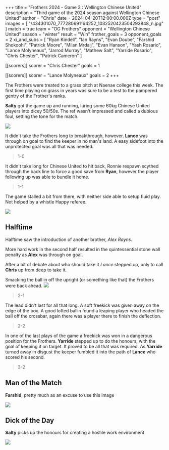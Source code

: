 +++
title = "Frothers 2024 - Game 3 : Wellington Chinese United"
description = "Third game of the 2024 season against Wellington Chinese United"
author = "Chris"
date = 2024-04-20T12:00:00.000Z
type = "post"
images = [ "/434301070_777280691164252_1032520423504293848_n.jpg" ]
match = true
team = "OG Frothers"
opponent = "Wellington Chinese United"
season = "winter"
result = "Win"
frother_goals = 3
opponent_goals = 2
xi_and_subs = [
  "Ryan Kindell",
  "Ian Rayns",
  "Evan Doube",
  "Farshid Shokoohi",
  "Patrick Moore",
  "Milan Mrdalj",
  "Evan Hanson",
  "Yash Rosario",
  "Lance Molyneaux",
  "Jarrod Murray",
  "Mathew Salt",
  "Yarride Rosario",
  "Chris Chester",
  "Patrick Cameron"
]

[[scorers]]
scorer = "Chris Chester"
goals = 1

[[scorers]]
scorer = "Lance Molyneaux"
goals = 2
+++

The Frothers were treated to a grass pitch at Naenae college this week. The first time playing on grass in years was sure to be a test to the pampered gentry of the Frother's ranks.

**Salty** got the game up and running, luring some 60kg Chinese United players into dicey 50/50s. The ref wasn't impressed and called a dubious foul, setting the tone for the match.

![](https://media.giphy.com/media/MEyfbfTbBCjE4/giphy.gif?cid=790b7611guylsu0hv7dg4zuq41yot9n5nguypva7gcbua7nm\&ep=v1_gifs_search\&rid=giphy.gif\&ct=g)

It didn't take the Frothers long to breakthrough, however. **Lance** was through on goal to find the keeper in no man's land. A easy sidefoot into the unprotected goal was all that was needed.

> 1-0

It didn't take long for Chinese United to hit back, Ronnie respawn scythed through the back line to force a good save from **Ryan**, however the player following up was able to bundle it home.

> 1-1

The game stalled a bit from there, with neither side able to setup fluid play. Not helped by a whistle Happy referee.

![](https://media0.giphy.com/media/M0RL8i7QfScq4/giphy.gif?cid=6c09b952hdab0mm5emp09p72i4o17mezgew993li7vo6h5hg\&ep=v1_internal_gif_by_id\&rid=giphy.gif\&ct=g)

## Halftime

Halftime saw the introduction of another brother, *Alex Rayns*.

More hard work in the second half resulted in the quintessential stone wall penalty as **Alex** was through on goal.

After a bit of debate about who should take it *Lance* stepped up, only to call **Chris** up from deep to take it.

Smacking the ball in off the upright (or something like that) the Frothers were back ahead.
![](https://media.giphy.com/media/26BRrtwqKgagF2S8U/giphy.gif?cid=790b7611dqa3lifhursr01ikc87tkcp8ucwsa55f2d4k27m9\&ep=v1_gifs_search\&rid=giphy.gif\&ct=g)

> 2-1

The lead didn't last for all that long. A soft freekick was given away on the edge of the box. A good lofted ballin found a leaping player who headed the ball off the crossbar, again there was a player there to finish the deflection.

> 2-2

In one of the last plays of the game a freekick was won in a dangerous position for the Frothers. **Yarride** stepped up to do the honours, with the goal of keeping it on target. It proved to be all that was required. As **Yarride** turned away in disgust the keeper fumbled it into the path of **Lance** who scored his second.

> 3-2

## Man of the Match

**Farshid**, pretty much as an excuse to use this image

![](/437887479_958486865884197_204283234223604794_n.jpg)

## Dick of the Day

**Salty** picks up the honours for creating a hostile work environment.

![](/20240407121839_IMG_0760.JPG)
